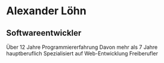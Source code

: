 # Alexander Löhn
## Softwareentwickler
Über 12 Jahre Programmiererfahrung
Davon mehr als 7 Jahre hauptberuflich
Spezialisiert auf Web-Entwicklung
Freiberufler
